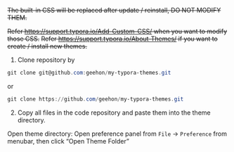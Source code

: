 ~~The built-in CSS will be replaced after update / reinstall, DO NOT MODIFY THEM.~~

~~Refer https://support.typora.io/Add-Custom-CSS/ when you want to modify those CSS.~~
~~Refer https://support.typora.io/About-Themes/ if you want to create / install new themes.~~ 

1. Clone repository  by

```powershell
git clone git@github.com:geehon/my-typora-themes.git
```
or
```powershell
git clone https://github.com/geehon/my-typora-themes.git
```

2. Copy all files in the code repository and paste them into the theme directory.

Open theme directory: 
Open preference panel from `File` → `Preference` from menubar, then click “Open Theme Folder”
